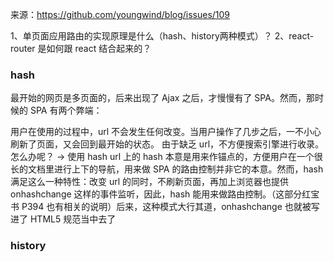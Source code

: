 来源：https://github.com/youngwind/blog/issues/109

1、单页面应用路由的实现原理是什么（hash、history两种模式）？
2、react-router 是如何跟 react 结合起来的？

### hash
最开始的网页是多页面的，后来出现了 Ajax 之后，才慢慢有了 SPA。然而，那时候的 SPA 有两个弊端：

用户在使用的过程中，url 不会发生任何改变。当用户操作了几步之后，一不小心刷新了页面，又会回到最开始的状态。
由于缺乏 url，不方便搜索引擎进行收录。
怎么办呢？ → 使用 hash
url 上的 hash 本意是用来作锚点的，方便用户在一个很长的文档里进行上下的导航，用来做 SPA 的路由控制并非它的本意。然而，hash 满足这么一种特性：改变 url 的同时，不刷新页面，再加上浏览器也提供 onhashchange 这样的事件监听，因此，hash 能用来做路由控制。（这部分红宝书 P394 也有相关的说明）后来，这种模式大行其道，onhashchange 也就被写进了 HTML5 规范当中去了

### history